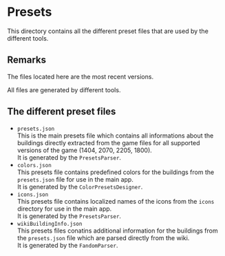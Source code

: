 # Presets

This directory contains all the different preset files that are used by the different tools.

## Remarks

The files located here are the most recent versions.

All files are generated by different tools.

## The different preset files

- `presets.json`<br/>
  This is the main presets file which contains all informations about the buildings directly extracted from the game files for all supported versions of the game (1404, 2070, 2205, 1800).<br/>
  It is generated by the `PresetsParser`.
- `colors.json`<br/>
  This presets file contains predefined colors for the buildings from the `presets.json` file for use in the main app.<br/>
  It is generated by the `ColorPresetsDesigner`.
- `icons.json`<br/>
  This presets file contains localized names of the icons from the `icons` directory for use in the main app.<br/>
  It is generated by the `PresetsParser`.
- `wikiBuildingInfo.json`<br/>
  This presets files conatins additional information for the buildings from the `presets.json` file which are parsed directly from the wiki.<br/>
  It is generated by the `FandomParser`.